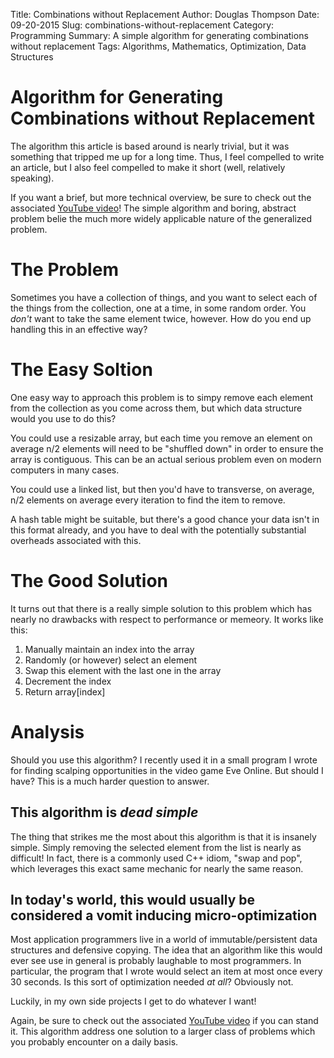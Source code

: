 Title: Combinations without Replacement
Author: Douglas Thompson
Date: 09-20-2015
Slug: combinations-without-replacement
Category: Programming
Summary: A simple algorithm for generating combinations without replacement
Tags: Algorithms, Mathematics, Optimization, Data Structures

# Algorithm for Generating Combinations without Replacement

The algorithm this article is based around is nearly trivial, but it was something that tripped me up for a long time.  Thus, I feel compelled to write an article, but I also feel compelled to make it short (well, relatively speaking).

If you want a brief, but more technical overview, be sure to check out the associated [YouTube video](https://www.youtube.com/watch?v=LC4H1SF0Aug "Split points in binary searches")!  The simple algorithm and boring, abstract problem belie the much more widely applicable nature of the generalized problem.

# The Problem

Sometimes you have a collection of things, and you want to select each of the things from the collection, one at a time, in some random order.  You *don't* want to take the same element twice, however.  How do you end up handling this in an effective way?

# The Easy Soltion

One easy way to approach this problem is to simpy remove each element from the collection as you come across them, but which data structure would you use to do this?

You could use a resizable array, but each time you remove an element on average n/2 elements will need to be "shuffled down" in order to ensure the array is contiguous.  This can be an actual serious problem even on modern computers in many cases.

You could use a linked list, but then you'd have to transverse, on average, n/2 elements on average every iteration to find the item to remove.

A hash table might be suitable, but there's a good chance your data isn't in this format already, and you have to deal with the potentially substantial overheads associated with this.

# The Good Solution

It turns out that there is a really simple solution to this problem which has nearly no drawbacks with respect to performance or memeory.  It works like this:

1. Manually maintain an index into the array
2. Randomly (or however) select an element
3. Swap this element with the last one in the array
4. Decrement the index
5. Return array[index]

# Analysis

Should you use this algorithm?  I recently used it in a small program I wrote for finding scalping opportunities in the video game Eve Online.  But should I have?  This is a much harder question to answer.

## This algorithm is *dead simple*

The thing that strikes me the most about this algorithm is that it is insanely simple.  Simply removing the selected element from the list is nearly as difficult!  In fact, there is a commonly used C++ idiom, "swap and pop", which leverages this exact same mechanic for nearly the same reason.


## In today's world, this would usually be considered a vomit inducing micro-optimization

Most application programmers live in a world of immutable/persistent data structures and defensive copying.  The idea that an algorithm like this would ever see use in general is probably laughable to most programmers.  In particular, the program that I wrote would select an item at most once every 30 seconds.  Is this sort of optimization needed *at all*?  Obviously not.

Luckily, in my own side projects I get to do whatever I want!

Again, be sure to check out the associated [YouTube video](https://www.youtube.com/watch?v=LC4H1SF0Aug "Split points in binary searches") if you can stand it.  This algorithm address one solution to a larger class of problems which you probably encounter on a daily basis.
